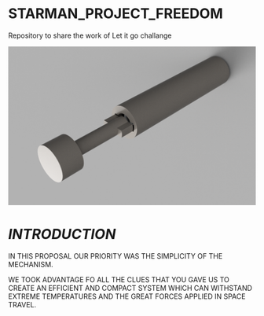 # STARMAN_PROJECT_FREEDOM
Repository to share the work of Let it go challange

![Portada](https://github.com/Marcoz08/STARMAN_PROJECT_FREEDOM/blob/main/Website/Assembly_phase_2.png)



# *INTRODUCTION*

IN THIS PROPOSAL OUR PRIORITY WAS THE SIMPLICITY OF THE MECHANISM.

WE TOOK ADVANTAGE FO ALL THE CLUES THAT YOU GAVE US TO CREATE AN EFFICIENT AND COMPACT SYSTEM WHICH CAN WITHSTAND EXTREME TEMPERATURES AND THE GREAT FORCES APPLIED IN SPACE TRAVEL.
